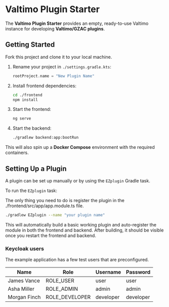 # Valtimo Plugin Starter

The **Valtimo Plugin Starter** provides an empty, ready-to-use Valtimo instance for developing **Valtimo/GZAC plugins**.

## Getting Started

Fork this project and clone it to your local machine.

1. Rename your project in `./settings.gradle.kts`:

   ```kotlin
   rootProject.name = "New Plugin Name"
   ```

2. Install frontend dependencies:

   ```bash
   cd ./frontend
   npm install
   ```

3. Start the frontend:

   ```bash
   ng serve
   ```

4. Start the backend:

   ```bash
   ./gradlew backend:app:bootRun
   ```

This will also spin up a **Docker Compose** environment with the required containers.

## Setting Up a Plugin

A plugin can be set up manually or by using the `EZplugin` Gradle task.

To run the `EZplugin` task:

The only thing you need to do is register the plugin in the ./frontend/src/app/app.module.ts file.

```bash
./gradlew EZplugin --name "your plugin name"
```

This will automatically build a basic working plugin and auto-register the module in both the frontend and backend. After building, it should be visible once you restart the frontend and backend.

### Keycloak users

The example application has a few test users that are preconfigured.

| Name | Role | Username | Password |
|---|---|---|---|
| James Vance | ROLE_USER | user | user |
| Asha Miller | ROLE_ADMIN | admin | admin |
| Morgan Finch | ROLE_DEVELOPER | developer | developer |